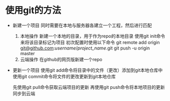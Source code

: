 # 使用git的方法

* 新建一个项目
  同时需要在本地与服务器各建立一个工程，然后进行匹配
  1. 本地操作
    新建一个本地的目录，用于作为repo的本地目录
    使用git init命令来将该目录标记为项目
    初次配置时使用以下命令
    git remote add origin git@github.com:<I>username</I>/<I>project_name</I>.git
    git push -u origin master
  2. 云端操作
    在github的网页版新建一个repo

* 更新一个项目
    使用git add命令将目录中的文件（更改）添加到git本地仓库中
    使用git commit命令将文件的更改更新到git本地仓库

    先使用git pull命令获取云端项目的更新
    再使用git push命令将本地项目的更新同步到云端